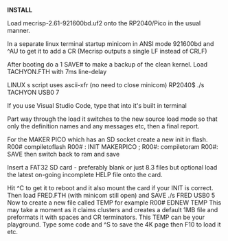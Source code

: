 **INSTALL**

Load mecrisp-2.61-921600bd.uf2 onto the RP2040/Pico in the usual manner.

In a separate linux terminal startup minicom in ANSI mode 921600bd and ^AU to get it to add a CR (Mecrisp outputs a single LF instead of CRLF)

After booting do a  1 SAVE#  to make a backup of the clean kernel.
Load TACHYON.FTH with 7ms line-delay

LINUX s script uses ascii-xfr (no need to close minicom)
RP2040$ ./s TACHYON USB0 7

If you use Visual Studio Code, type that into it's built in terminal

Part way through the load it switches to the new source load mode so that only the definition names and any messages etc, then a final report.

For the MAKER PICO which has an SD socket create a new init in flash.
R00# compiletoflash
R00# : INIT MAKERPICO ;
R00#: compiletoram
R00#: SAVE
then switch back to ram and save  

Insert a FAT32 SD card - preferably blank or just 8.3 files but optional load the latest on-going incomplete HELP file onto the card.  

Hit ^C to get it to reboot and it also mount the card if your INIT is correct.
Then load FRED.FTH (with minicom still open) and SAVE
./s FRED USB0 5  
Now to create a new file called TEMP for example
R00#  EDNEW TEMP
This may take a moment as it claims clusters and creates a default 1MB file and preformats it with spaces and CR terminators. This TEMP can be your playground.
Type some code and ^S to save the 4K page then F10 to load it etc.
